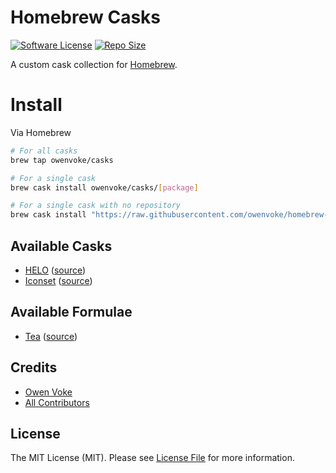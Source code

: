 # Homebrew Casks

[![Software License][ico-license]](LICENSE.md)
[![Repo Size][ico-github-repo-size]][link-github-repo-size]

A custom cask collection for [Homebrew][link-homebrew].

# Install

Via Homebrew

```bash
# For all casks
brew tap owenvoke/casks

# For a single cask
brew cask install owenvoke/casks/[package]

# For a single cask with no repository
brew cask install "https://raw.githubusercontent.com/owenvoke/homebrew-casks/master/Casks/[package].rb"
```

## Available Casks

- [HELO](https://usehelo.com) ([source](./Casks/helo.rb))
- [Iconset](https://iconset.io) ([source](./Casks/iconset.rb))

## Available Formulae

- [Tea](https://gitea.com/gitea/tea) ([source](./Formula/tea.rb))

## Credits

- [Owen Voke][link-author]
- [All Contributors][link-contributors]

## License

The MIT License (MIT). Please see [License File](LICENSE.md) for more information.

[ico-license]: https://img.shields.io/badge/license-MIT-brightgreen.svg?style=flat-square
[ico-github-repo-size]: https://img.shields.io/github/repo-size/owenvoke/homebrew-casks?style=flat-square

[link-github-repo-size]: https://github.com/owenvoke/homebrew-casks/tree/master/Casks
[link-homebrew]: https://brew.sh
[link-author]: https://github.com/owenvoke
[link-contributors]: ../../contributors
